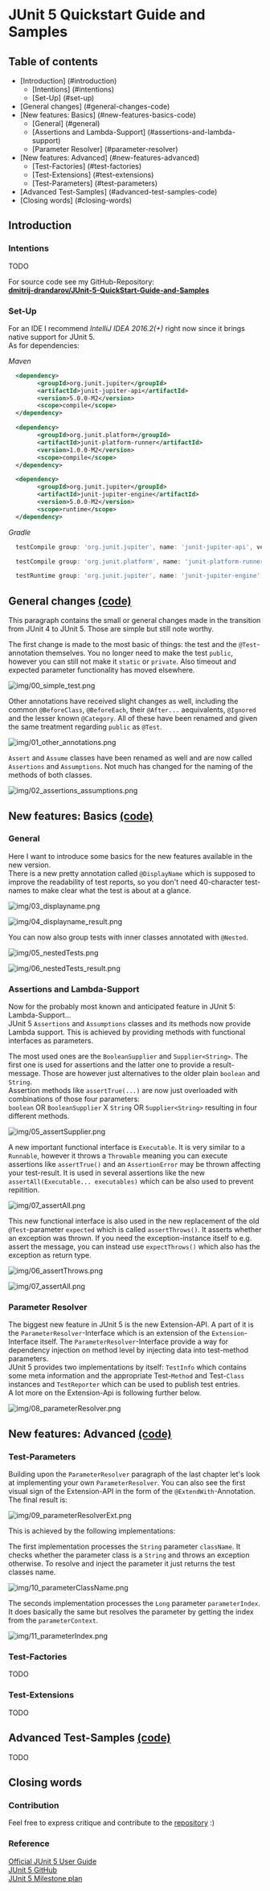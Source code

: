 JUnit 5 Quickstart Guide and Samples
====================================

Table of contents
-----------------

- [Introduction] (#introduction)
    - [Intentions] (#intentions)
    - [Set-Up] (#set-up)
- [General changes] (#general-changes-code)
- [New features: Basics] (#new-features-basics-code)
    - [General] (#general)
    - [Assertions and Lambda-Support] (#assertions-and-lambda-support)
    - [Parameter Resolver] (#parameter-resolver)
- [New features: Advanced] (#new-features-advanced)
    - [Test-Factories] (#test-factories)
    - [Test-Extensions] (#test-extensions)
    - [Test-Parameters] (#test-parameters)
- [Advanced Test-Samples] (#advanced-test-samples-code)
- [Closing words] (#closing-words)


Introduction
------------

### Intentions
TODO

For source code see my GitHub-Repository:  
[**dmitrij-drandarov/JUnit-5-QuickStart-Guide-and-Samples**
](https://github.com/dmitrij-drandarov/JUnit-5-QuickStart-Guide-and-Samples)

### Set-Up
For an IDE I recommend *IntelliJ IDEA 2016.2(+)* right now since it brings native support for JUnit 5.  
As for dependencies:

*Maven*
```xml
  <dependency>
        <groupId>org.junit.jupiter</groupId>
        <artifactId>junit-jupiter-api</artifactId>
        <version>5.0.0-M2</version>
        <scope>compile</scope>
  </dependency>
```
```xml
  <dependency>
        <groupId>org.junit.platform</groupId>
        <artifactId>junit-platform-runner</artifactId>
        <version>1.0.0-M2</version>
        <scope>compile</scope>
  </dependency>
```
```xml
  <dependency>
        <groupId>org.junit.jupiter</groupId>
        <artifactId>junit-jupiter-engine</artifactId>
        <version>5.0.0-M2</version>
        <scope>runtime</scope>
  </dependency>
```

*Gradle*
```gradle
  testCompile group: 'org.junit.jupiter', name: 'junit-jupiter-api', version: '5.0.0-M2'
```
```gradle
  testCompile group: 'org.junit.platform', name: 'junit-platform-runner', version: '1.0.0-M2'
```
```gradle
  testRuntime group: 'org.junit.jupiter', name: 'junit-jupiter-engine', version: '5.0.0-M2'
```


General changes [(code)](/src/test/java/com/drandarov/junit5/JUnit5_00_GeneralChanges.java)
------------------------
This paragraph contains the small or general changes made in the transition from JUnit 4 to JUnit 5. Those are simple
but still note worthy.

The first change is made to the most basic of things: the test and the `@Test`-annotation themselves. You no longer 
need to make the test `public`, however you can still not make it `static` or `private`. Also timeout and expected 
parameter functionality has moved elsewhere.

![img/00_simple_test.png](img/00_simple_test.png)

Other annotations have received slight changes as well, including the common `@BeforeClass`, `@BeforeEach`, their
`@After...` aequivalents, `@Ignored` and the lesser known `@Category`. All of these have been renamed and given the
same treatment regarding `public` as `@Test`.

![img/01_other_annotations.png](img/01_other_annotations.png)

`Assert` and `Assume` classes have been renamed as well and are now called `Assertions` and `Assumptions`. Not much has
changed for the naming of the methods of both classes.

![img/02_assertions_assumptions.png](img/02_assertions_assumptions.png)


New features: Basics [(code)](/src/test/java/com/drandarov/junit5/JUnit5_01_NewFeaturesBasics.java)
-----------------------------

### General
Here I want to introduce some basics for the new features available in the new version.  
There is a new pretty annotation called `@DisplayName` which is supposed to improve the readability of test reports, so
you don't need 40-character test-names to make clear what the test is about at a glance.

![img/03_displayname.png](img/03_displayname.png)

![img/04_displayname_result.png](img/04_displayname_result.png)

You can now also group tests with inner classes annotated with `@Nested`.

![img/05_nestedTests.png](img/05_nestedTests.png)

![img/06_nestedTests_result.png](img/06_nestedTests_result.png)

### Assertions and Lambda-Support
Now for the probably most known and anticipated feature in JUnit 5: Lambda-Support...  
JUnit 5 `Assertions` and `Assumptions` classes and its methods now provide Lambda support. This is achieved by providing
methods with functional interfaces as parameters.

The most used ones are the `BooleanSupplier` and `Supplier<String>`. The first one is used for assertions and the latter
one to provide a result-message. Those are however just alternatives to the older plain `boolean` and `String`.  
Assertion methods like `assertTrue(...)` are now just overloaded with combinations of those four parameters:  
`boolean` OR `BooleanSupplier` X `String` OR `Supplier<String>` resulting in four different methods.

![img/05_assertSupplier.png](img/07_assertSupplier.png)

A new important functional interface is `Executable`. It is very similar to a `Runnable`, however it throws a
`Throwable` meaning you can execute assertions like `assertTrue()` and an `AssertionError` may be thrown affecting your
test-result. It is used in several assertions like the new `assertAll(Executable... executables)` which can be also used
to prevent repitition.

![img/07_assertAll.png](img/08_assertAll.png)

This new functional interface is also used in the new replacement of the old `@Test`-parameter `expected` which is
called `assertThrows()`. It asserts whether an exception was thrown.
If you need the exception-instance itself to e.g. assert the message, you can instead use `expectThrows()` which also
has the exception as return type.

![img/06_assertThrows.png](img/09_assertThrows.png)

![img/07_assertAll.png](img/10_expectThrows.png)

### Parameter Resolver

The biggest new feature in JUnit 5 is the new Extension-API. A part of it is the `ParameterResolver`-Interface which is
an extension of the `Extension`-Interface itself. The `ParameterResolver`-Interface provide a way for dependency
injection on method level by injecting data into test-method parameters.  
JUnit 5 provides two implementations by itself: `TestInfo` which contains some meta information and the appropriate
Test-`Method` and Test-`Class` instances and `TestReporter` which can be used to publish test entries.  
A lot more on the Extension-Api is following further below.

![img/08_parameterResolver.png](img/11_parameterResolver.png)


New features: Advanced [(code)](/src/test/java/com/drandarov/junit5/JUnit5_02_NewFeaturesAdvanced.java)
-------------------------------

### Test-Parameters
Building upon the `ParameterResolver` paragraph of the last chapter let's look at implementing your own
`ParameterResolver`. You can also see the first visual sign of the Extension-API in the form of the
`@ExtendWith`-Annotation. The final result is:

![img/09_parameterResolverExt.png](img/12_parameterResolverExt.png)

This is achieved by the following implementations:

The first implementation processes the `String` parameter `className`. It checks whether the parameter class is a
`String` and throws an exception otherwise. To resolve and inject the parameter it just returns the test classes name.

![img/10_parameterClassName.png](img/13_parameterClassName.png)

The seconds implementation processes the `Long` parameter `parameterIndex`. It does basically the same but resolves the
parameter by getting the index from the `parameterContext`.

![img/11_parameterIndex.png](img/14_parameterIndex.png)

### Test-Factories
TODO

### Test-Extensions
TODO

Advanced Test-Samples [(code)](/src/test/java/com/drandarov/junit5/JUnit5_00_GeneralChanges.java)
------------------------------
TODO

Closing words
-------------
### Contribution
Feel free to express critique and contribute to the 
[repository](https://github.com/dmitrij-drandarov/JUnit-5-QuickStart-Guide-and-Samples) :)

### Reference
[Official JUnit 5 User Guide](http://junit.org/junit5/docs/current/user-guide)  
[JUnit 5 GitHub](https://github.com/junit-team/junit5)  
[JUnit 5 Milestone plan](https://github.com/junit-team/junit5/milestones/)  
